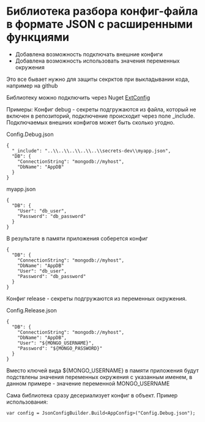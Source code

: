 # Библиотека разбора конфиг-файла в формате JSON с расширенными функциями

* Добавлена возможность подключать внешние конфиги
* Добавлена возможность использовать значения переменных окружения

Это все бывает нужно для защиты секрктов при выкладывании кода, например на github

Библиотеку можно подключить через Nuget [ExtConfig](https://www.nuget.org/packages/ExtConfig)

Примеры:
Конфиг debug - секреты подгружаются из файла, который не включен в репозиторий, подключение происходит через поле _include. 
Подключаемых внешних конфигов может быть сколько угодно.

Config.Debug.json
```
{
  "_include": "..\\..\\..\\..\\..\\secrets-dev\\myapp.json",
  "DB": {
    "ConnectionString": "mongodb://myhost",
    "DbName": "AppDB"
  }
}
```
myapp.json
```
{
  "DB": {
    "User": "db_user",
    "Password": "db_password"
  }
}
```
В результате в памяти приложения соберется конфиг
```
{
  "DB": {
    "ConnectionString": "mongodb://myhost",
    "DbName": "AppDB"
    "User": "db_user",
    "Password": "db_password"
  }
}
```
Конфиг release - секреты подгружаются из переменных окружения.

Config.Release.json
```
{
  "DB": {
    "ConnectionString": "mongodb://myhost",
    "DbName": "AppDB",
    "User": "${MONGO_USERNAME}",
    "Password": "${MONGO_PASSWORD}"
  }
}
```
Вместо ключей вида ${MONGO_USERNAME} в памяти приложения будут подствлены значения переменных окружения с указанным именем, в данном примере - значение переменной MONGO_USERNAME

Сама библиотека сразу десериализует конфиг в объект. Пример использования:
```
var config = JsonConfigBuilder.Build<AppConfig>("Config.Debug.json");
```


